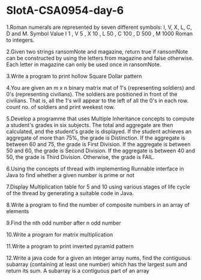 # SlotA-CSA0954-day-6
1.Roman numerals are represented by seven different symbols: I, V, X, L, C, D and M. Symbol Value I 1 , V 5 , X 10 , L 50 , C 100 , D 500 , M 1000 Roman to integers.

2.Given two strings ransomNote and magazine, return true if ransomNote can be constructed by using the letters from magazine and false otherwise. Each letter in magazine can only be used once in ransomNote.

3.Write a program to print hollow Square Dollar pattern

4.You are given an m x n binary matrix mat of 1's (representing soldiers) and 0's (representing civilians). The soldiers are positioned in front of the civilians. That is, all the 1's will appear to the left of all the 0's in each row. count no. of soldiers and print weekest row.

5.Develop a programme that uses Multiple Inheritance concepts to compute a student's grades in six subjects. The total and aggregate are then calculated, and the student's grade is displayed. If the student achieves an aggregate of more than 75%, the grade is Distinction. If the aggregate is between 60 and 75, the grade is First Division. If the aggregate is between 50 and 60, the grade is Second Division. If the aggregate is between 40 and 50, the grade is Third Division. Otherwise, the grade is FAIL.

6.Using the concepts of thread with implementing Runnable interface in Java to find whether a given number is prime or not

7.Display Multiplication table for 5 and 10 using various stages of life cycle of the thread by generating a suitable code in Java.

8.Write a program to find the number of composite numbers in an array of elements

9.Find the nth odd number after n odd number

10.Write a program for matrix multiplication

11.Write a program to print inverted pyramid pattern

12.Write a java code for a given an integer array nums, find the contiguous subarray (containing at least one number) which has the largest sum and return its sum. A subarray is a contiguous part of an array
